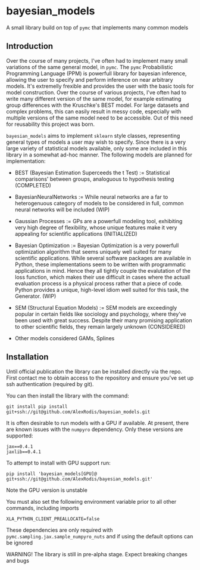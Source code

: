 # bayesian_models
A small library build on top of  `pymc` that implements many common models

## Introduction

Over the course of many projects, I've often had to implement many small variations of the same general model, in `pymc`. The `pymc` Probabilistic Programming Language (PPM) is powerfull library for bayesian inference, allowing the user to specify and perform inference on near arbitrary models. It's extremelly frexible and provides the user with the basic tools for model construction. Over the course of various projects, I've often had to write many different version of the same model, for example estimating group differences with the Kruschke's BEST model. For large datasets and complex problems, this can easily result in messy code, especially with multiple versions of the same model need to be accessible. Out of this need for reusability this project was born.

`bayesian_models` aims to implement `sklearn` style classes, representing general types of models a user may wish to specify. Since there is a very large variety of statistical models available, only some are included in this library in a somewhat ad-hoc  manner. The following models are planned for implementation:

* BEST (Bayesian Estimation Superceeds the t Test) := Statistical comparisons' between groups, analoguous to hypothesis testing (COMPLETED)

* BayesianNeuralNetworks := While neural networks are a far to heterogenuous category of models to be considered in full, common neural networks will be included (WIP)

* Gaussian Processes := GPs are a powerfull modeling tool, exhibiting very high degree of flexibility, whose unique features make it very appealing for scientific applications (INITIALIZED)

* Bayesian Optimization := Bayesian Optimization is a very powerfull optimization algorithm that seems uniquely well suited for many scientific applications. While several software packages are available in Python, these implementations seem to be written with programmatic applications in mind. Hence they all tightly couple the evalutation of the loss function, which makes their use difficult in cases where the actuall evaluation process is a physical process rather that a piece of code. Python provides a unique, high-level idiom well suited for this task, the Generator. (WIP)

* SEM (Structural Equation Models) := SEM models are exceedingly popular in certain fields like sociology and psychology, where they've been used with great success. Despite their many promising application to other scientific fields, they remain largely unknown (CONSIDERED)

* Other models considered GAMs, Splines

## Installation

Until official publication the library can be installed directly via the repo. First contact me to obtain access to the repository and ensure you've set up ssh authentication (required by git).

You can then install the library with the command:

```
git install pip install git+ssh://git@github.com/AlexRodis/bayesian_models.git
```
It is often desirable to run models with a GPU if available. At present, there are known issues with the `numpyro` dependency. Only these versions are supported:

```
jax==0.4.1
jaxlib==0.4.1
```
To attempt to install with GPU support run:
```
pip install 'bayesian_models[GPU]@ git+ssh://git@github.com/AlexRodis/bayesian_models.git'
```
Note the GPU version is unstable

You must also set the following environment variable prior to all other commands, including imports

```
XLA_PYTHON_CLIENT_PREALLOCATE=false
```

These dependencies are only required with `pymc.sampling.jax.sample_numpyro_nuts` and if using the default options can be ignored

WARNING! The library is still in pre-alpha stage. Expect breaking changes and bugs
